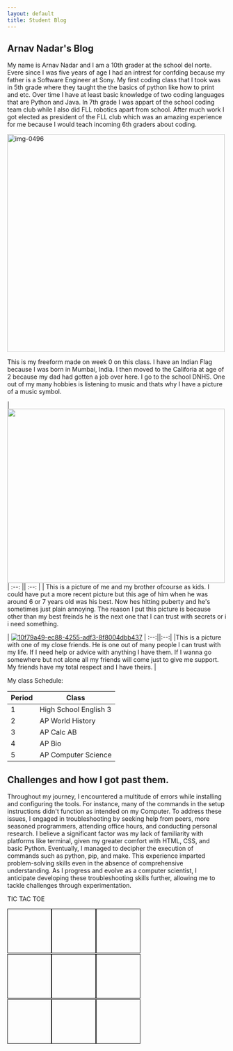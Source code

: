 ```yaml
---
layout: default
title: Student Blog
---
```

 
## Arnav Nadar's Blog 
My name is Arnav Nadar and I am a 10th grader at the school del norte. Evere since I was five years of age I had an intrest for confding because my father is a Software Engineer at Sony. My first coding class that I took was in 5th grade where they taught the the basics of python like how to print and etc. Over time I have at least basic knowledge of two coding languages that are Python and Java. In 7th grade I was appart of the school coding team club while I also did FLL robotics apart from school. After much work I got elected as president of the FLL club which was an amazing experience for me because I would teach incoming 6th graders about coding. 


<a href="https://ibb.co/yhwBJs4"><img src="https://i.ibb.co/CJksF0P/img-0496.jpg" alt="img-0496" border="0" width="500px" hight="400px" ></a>  


This is my freeform made on week 0 on this class. I have an Indian Flag because I was born in Mumbai, India. I then moved to the Califoria at age of 2 because my dad had gotten a job over here. I go to the school DNHS. One out of my many hobbies is listening to music and thats why I have a picture of a music symbol. 

|  <img src="https://i.ibb.co/KN8chtN/IMG-0229.jpg" width="500px" height="400px">
| :--: || :--: |
| This is a picture of me and my brother ofcourse as kids. I could have put a more recent picture but this age of him when he was around 6 or 7 years old was his best. Now hes hitting puberty and he's sometimes just plain annoying. The reason I put this picture is because other than my best freinds he is the next one that I can trust with secrets or i i need something. 

|  <a href="https://ibb.co/0GSBS6K"><img src="https://i.ibb.co/0GSBS6K/10f79a49-ec88-4255-adf3-8f8004dbb437.jpg" alt="10f79a49-ec88-4255-adf3-8f8004dbb437" border="0"></a>
| :--:||:--:|
|This is a picture with one of my close friends. He is one out of many people I can trust with my life. If I need help or advice with anything I have them. If I wanna go somewhere but not alone all my friends will come just to give me support. My friends have my total respect and I have theirs. |







My class Schedule:

| Period | Class |
|----------|----------|
| 1 |    High School English 3 |
| 2 |    AP World History |
| 3 |    AP Calc AB |
| 4 |    AP Bio  |
| 5 |    AP Computer Science |



## Challenges and how I got past them. 

Throughout my journey, I encountered a multitude of errors while installing and configuring the tools. For instance, many of the commands in the setup instructions didn't function as intended on my Computer. To address these issues, I engaged in troubleshooting by seeking help from peers, more seasoned programmers, attending office hours, and conducting personal research. I believe a significant factor was my lack of familiarity with platforms like terminal, given my greater comfort with HTML, CSS, and basic Python. Eventually, I managed to decipher the execution of commands such as python, pip, and make. This experience imparted problem-solving skills even in the absence of comprehensive understanding.
As I progress and evolve as a computer scientist, I anticipate developing these troubleshooting skills further, allowing me to tackle challenges through experimentation.

TIC TAC TOE


<html>
<head>
  <style>
    .board {
      display: grid;
      grid-template-columns: repeat(3, 100px);
      grid-gap: 2px;
    }
    .cell {
      width: 100px;
      height: 100px;
      font-size: 2em;
      text-align: center;
      vertical-align: middle;
      border: 1px solid black;
    }
  </style>
</head>
<body>
<div class="board" id="board">
  <div class="cell" onclick="makeMove(0, 0)"></div>
  <div class="cell" onclick="makeMove(0, 1)"></div>
  <div class="cell" onclick="makeMove(0, 2)"></div>
  <div class="cell" onclick="makeMove(1, 0)"></div>
  <div class="cell" onclick="makeMove(1, 1)"></div>
  <div class="cell" onclick="makeMove(1, 2)"></div>
  <div class="cell" onclick="makeMove(2, 0)"></div>
  <div class="cell" onclick="makeMove(2, 1)"></div>
  <div class="cell" onclick="makeMove(2, 2)"></div>
</div>
<script>
  const board = [
    ['', '', ''],
    ['', '', ''],
    ['', '', '']
  ];
  let currentPlayer = 'X';
  function makeMove(row, col) {
    const cell = document.getElementById('board').children[row * 3 + col];
    if (board[row][col] === '') {
      cell.innerText = currentPlayer;
      board[row][col] = currentPlayer;
      if (checkWinner(currentPlayer)) {
        alert(`Player ${currentPlayer} wins!`);
        resetBoard();
      } else {
        currentPlayer = (currentPlayer === 'X') ? 'O' : 'X';
      }
    } else {
      alert('Invalid move. Cell is already occupied.');
    }
  }
  function checkWinner(player) {
    // Check rows, columns, and diagonals
    for (let i = 0; i < 3; i++) {
      if (
        (board[i][0] === player && board[i][1] === player && board[i][2] === player) ||
        (board[0][i] === player && board[1][i] === player && board[2][i] === player)
      ) {
        return true;
      }
    }
    if (
      (board[0][0] === player && board[1][1] === player && board[2][2] === player) ||
      (board[0][2] === player && board[1][1] === player && board[2][0] === player)
    ) {
      return true;
    }
    return false;
  }
  function resetBoard() {
    for (let row = 0; row < 3; row++) {
      for (let col = 0; col < 3; col++) {
        board[row][col] = '';
        document.getElementById('board').children[row * 3 + col].innerText = '';
      }
    }
    currentPlayer = 'X';
  }
</script>
</body>
</html>
















